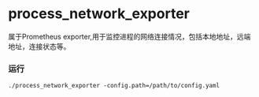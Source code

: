 # process_network_exporter

属于Prometheus exporter,用于监控进程的网络连接情况，包括本地地址，远端地址，连接状态等。

### 运行

```
./process_network_exporter -config.path=/path/to/config.yaml
```

